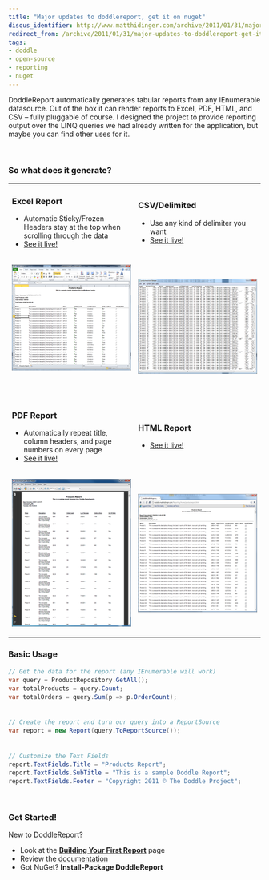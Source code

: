 ```yaml
---
title: "Major updates to doddlereport, get it on nuget"
disqus_identifier: http://www.matthidinger.com/archive/2011/01/31/major-updates-to-doddlereport-get-it-on-nuget.aspx
redirect_from: /archive/2011/01/31/major-updates-to-doddlereport-get-it-on-nuget.aspx/
tags: 
- doddle
- open-source
- reporting
- nuget
---
```

DoddleReport automatically generates tabular reports from any IEnumerable datasource. Out of the box it can render reports to Excel, PDF, HTML, and CSV – fully pluggable of course. I designed the project to provide reporting output over the LINQ queries we had already written for the application, but maybe you can find other uses for it.

 

### So what does it generate?

<table>
<colgroup>
<col width="50%" />
<col width="50%" />
</colgroup>
<tbody>
<tr class="odd">
<td><h3 id="excel-report">Excel Report</h3>
<ul>
<li>Automatic Sticky/Frozen Headers stay at the top when scrolling through the data</li>
<li><a href="http://doddle.matthidinger.com/Reporting/home/productreport.xls">See it live!</a></li>
</ul></td>
<td><h3 id="csvdelimited">CSV/Delimited</h3>
<ul>
<li>Use any kind of delimiter you want</li>
<li><a href="http://doddle.matthidinger.com/Reporting/home/productreport.txt">See it live!</a></li>
</ul></td>
</tr>
<tr class="even">
<td><p><a href="/images/subtext-content/www_matthidinger_com/Windows-Live-Writer/a172661a62bc_1218F/doddlexlsreport_thumb17_2.png"><img src="/images/subtext-content/www_matthidinger_com/Windows-Live-Writer/a172661a62bc_1218F/doddlexlsreport_thumb17_thumb.png" title="doddlexlsreport_thumb17" alt="doddlexlsreport_thumb17" width="300" height="211" /></a> <br />
<br />
</p></td>
<td><p><a href="/images/subtext-content/www_matthidinger_com/Windows-Live-Writer/a172661a62bc_1218F/doddleTxtReport_thumb_2.png"><img src="/images/subtext-content/www_matthidinger_com/Windows-Live-Writer/a172661a62bc_1218F/doddleTxtReport_thumb_thumb.png" title="doddleTxtReport_thumb" alt="doddleTxtReport_thumb" width="300" height="190" /></a></p></td>
</tr>
<tr class="odd">
<td><h3 id="pdf-report">PDF Report</h3>
<ul>
<li>Automatically repeat title, column headers, and page numbers on every page</li>
<li><a href="http://doddle.matthidinger.com/Reporting/home/productreport.pdf">See it live!</a></li>
</ul></td>
<td><h3 id="html-report">HTML Report</h3>
<ul>
<li><a href="http://doddle.matthidinger.com/Reporting/home/productreport.html">See it live!</a></li>
</ul></td>
</tr>
<tr class="even">
<td><p><a href="/images/subtext-content/www_matthidinger_com/Windows-Live-Writer/a172661a62bc_1218F/doddlepdfreport_thumb_2.png"><img src="/images/subtext-content/www_matthidinger_com/Windows-Live-Writer/a172661a62bc_1218F/doddlepdfreport_thumb_thumb.png" title="doddlepdfreport_thumb" alt="doddlepdfreport_thumb" width="300" height="295" /></a></p></td>
<td><p><a href="/images/subtext-content/www_matthidinger_com/Windows-Live-Writer/a172661a62bc_1218F/doddleHtmlReport_thumb_2.png"><img src="/images/subtext-content/www_matthidinger_com/Windows-Live-Writer/a172661a62bc_1218F/doddleHtmlReport_thumb_thumb.png" title="doddleHtmlReport_thumb" alt="doddleHtmlReport_thumb" width="300" height="236" /></a></p></td>
</tr>
</tbody>
</table>

### Basic Usage

```csharp
// Get the data for the report (any IEnumerable will work)
var query = ProductRepository.GetAll();
var totalProducts = query.Count;
var totalOrders = query.Sum(p => p.OrderCount);


// Create the report and turn our query into a ReportSource
var report = new Report(query.ToReportSource());


// Customize the Text Fields
report.TextFields.Title = "Products Report";
report.TextFields.SubTitle = "This is a sample Doddle Report";
report.TextFields.Footer = "Copyright 2011 © The Doddle Project";
```

 

### Get Started!

New to DoddleReport?

-   Look at the [**Building Your First Report**](http://doddlereport.codeplex.com/wikipage?title=Building%20your%20first%20report) page
-   Review the [documentation](http://doddlereport.codeplex.com/documentation)
-   Got NuGet? **Install-Package DoddleReport**

 



